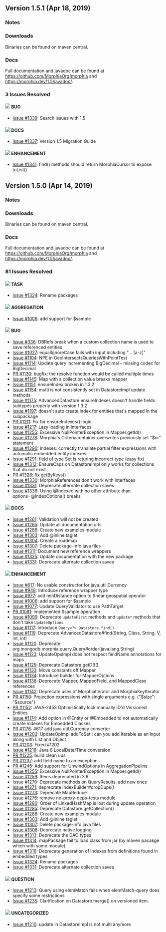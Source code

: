 ## Version 1.5.1 (Apr 18, 2019)

### Notes

### Downloads
Binaries can be found on maven central.

### Docs
Full documentation and javadoc can be found at https://github.com/MorphiaOrg/morphia and https://morphia.dev/1.5/javadoc/.

### 3 Issues Resolved
#### ![](https://placehold.it/15/fc2929/000000?text=+) BUG
* [Issue #1339](https://github.com/MorphiaOrg/morphia/issues/1339): Search issues with 1.5

#### ![](https://placehold.it/15/fbca04/000000?text=+) DOCS
* [Issue #1337](https://github.com/MorphiaOrg/morphia/issues/1337): Version 1.5 Migration Guide

#### ![](https://placehold.it/15/84b6eb/000000?text=+) ENHANCEMENT
* [Issue #1341](https://github.com/MorphiaOrg/morphia/issues/1341): find() methods should return MorphiaCursor to expose toList()


## Version 1.5.0 (Apr 14, 2019)

### Notes

### Downloads
Binaries can be found on maven central.

### Docs
Full documentation and javadoc can be found at https://github.com/MorphiaOrg/morphia and https://morphia.dev/1.5/javadoc/.

### 81 Issues Resolved
#### ![](https://placehold.it/15/dde580/000000?text=+) TASK
* [Issue #1324](https://github.com/MorphiaOrg/morphia/issues/1324): Rename packages

#### ![](https://placehold.it/15/fef2c0/000000?text=+) AGGREGATION
* [Issue #1006](https://github.com/MorphiaOrg/morphia/issues/1006): add support for $sample

#### ![](https://placehold.it/15/fc2929/000000?text=+) BUG
* [Issue #336](https://github.com/MorphiaOrg/morphia/issues/336): DBRefs break when a custom collection name is used to save referenced entities
* [Issue #1027](https://github.com/MorphiaOrg/morphia/issues/1027): equalIgnoreCase fails with input including "... [a-z]"
* [Issue #1104](https://github.com/MorphiaOrg/morphia/issues/1104): NPE in GeoIntersectsQueriesWithPointTest
* [Issue #1114](https://github.com/MorphiaOrg/morphia/issues/1114): Update query incrementing BigDecimal - missing codec for BigDecimal
* [PR #1130](https://github.com/MorphiaOrg/morphia/pull/1130): bugfix: the resolve function would be called multiple times
* [Issue #1145](https://github.com/MorphiaOrg/morphia/issues/1145): Map with a collection value breaks mapper
* [Issue #1151](https://github.com/MorphiaOrg/morphia/issues/1151): ensureIndex broken in 1.3.2
* [Issue #1154](https://github.com/MorphiaOrg/morphia/issues/1154): multi is not consistently set in DatastoreImpl update methods
* [Issue #1175](https://github.com/MorphiaOrg/morphia/issues/1175): AdvancedDatastore.ensureIndexes doesn't handle fields subtypes properly with version 1.3.2
* [Issue #1197](https://github.com/MorphiaOrg/morphia/issues/1197): doesn't auto create index for entities that's mapped in the subpackage
* [PR #1211](https://github.com/MorphiaOrg/morphia/pull/1211): Fix for ensureIndexes() logic
* [Issue #1217](https://github.com/MorphiaOrg/morphia/issues/1217): Lazy loading in interfaces
* [Issue #1255](https://github.com/MorphiaOrg/morphia/issues/1255): Excessive NullPointerException in Mapper.getId()
* [Issue #1278](https://github.com/MorphiaOrg/morphia/issues/1278): Morphia's Criteriacontainer overwrites previously set "$or" statement
* [Issue #1290](https://github.com/MorphiaOrg/morphia/issues/1290): Indexes: correctly translate partial filter expressions with automatic embedded entity indexes
* [Issue #1291](https://github.com/MorphiaOrg/morphia/issues/1291): field of type Set is returing incorrect type (easy fix)
* [Issue #1312](https://github.com/MorphiaOrg/morphia/issues/1312): EnsureCaps on DatastoreImpl only works for collections that do not exist
* [PR #1328](https://github.com/MorphiaOrg/morphia/pull/1328): fix getByKeys()
* [Issue #1330](https://github.com/MorphiaOrg/morphia/issues/1330): MorphiaReferences don't work with interfaces
* [Issue #1331](https://github.com/MorphiaOrg/morphia/issues/1331): Deprecate alternate collection saves
* [Issue #1336](https://github.com/MorphiaOrg/morphia/issues/1336): Using @Indexed with no other attribute than options=@IndexOptions() breaks

#### ![](https://placehold.it/15/fbca04/000000?text=+) DOCS
* [Issue #1261](https://github.com/MorphiaOrg/morphia/issues/1261): Validation will not be created
* [Issue #1265](https://github.com/MorphiaOrg/morphia/issues/1265): Update all documentation urls
* [Issue #1286](https://github.com/MorphiaOrg/morphia/issues/1286): Create new examples module
* [Issue #1303](https://github.com/MorphiaOrg/morphia/issues/1303): Add @inline taglet
* [Issue #1304](https://github.com/MorphiaOrg/morphia/issues/1304): Create a roadmap
* [Issue #1307](https://github.com/MorphiaOrg/morphia/issues/1307): Delete package-info.java files
* [Issue #1311](https://github.com/MorphiaOrg/morphia/issues/1311): Document new reference wrappers
* [Issue #1325](https://github.com/MorphiaOrg/morphia/issues/1325):  Update documentation with the new package
* [Issue #1331](https://github.com/MorphiaOrg/morphia/issues/1331): Deprecate alternate collection saves

#### ![](https://placehold.it/15/84b6eb/000000?text=+) ENHANCEMENT
* [Issue #617](https://github.com/MorphiaOrg/morphia/issues/617): No usable constructor for java.util.Currency
* [Issue #948](https://github.com/MorphiaOrg/morphia/issues/948): Introduce reference wrapper type 
* [Issue #977](https://github.com/MorphiaOrg/morphia/issues/977): add minDistance option to $near geospatial operator
* [Issue #1006](https://github.com/MorphiaOrg/morphia/issues/1006): add support for $sample
* [Issue #1077](https://github.com/MorphiaOrg/morphia/issues/1077): Update QueryValidator to use PathTarget
* [PR #1081](https://github.com/MorphiaOrg/morphia/pull/1081): implemented $sample operation
* [Issue #1099](https://github.com/MorphiaOrg/morphia/issues/1099): Deprecate `updateFirst` methods and `update*` methods that don't take `UpdateOptions`
* [Issue #1117](https://github.com/MorphiaOrg/morphia/issues/1117): Introduce `Query<?> Datastore.find()`
* [Issue #1119](https://github.com/MorphiaOrg/morphia/issues/1119): Deprecate AdvancedDatastore#find(String, Class, String, V, int, int)
* [Issue #1120](https://github.com/MorphiaOrg/morphia/issues/1120): Deprecate org.mongodb.morphia.query.Query#order(java.lang.String)
* [Issue #1123](https://github.com/MorphiaOrg/morphia/issues/1123): UpdateOpsImpl does not respect fieldName annotations for maps
* [Issue #1125](https://github.com/MorphiaOrg/morphia/issues/1125): Deprecate Datastore.getDB()
* [Issue #1133](https://github.com/MorphiaOrg/morphia/issues/1133): Move constants off Mapper
* [Issue #1134](https://github.com/MorphiaOrg/morphia/issues/1134): Introduce builder for MapperOptions
* [Issue #1136](https://github.com/MorphiaOrg/morphia/issues/1136): Deprecate Mapper, MappedField, and MappedClass references
* [Issue #1142](https://github.com/MorphiaOrg/morphia/issues/1142): Deprecate uses of MorphiaIterator and MorphiaKeyIterator
* [PR #1150](https://github.com/MorphiaOrg/morphia/pull/1150): Projection expressions with single arguments e.g. {"$size": "$source"}
* [PR #1152](https://github.com/MorphiaOrg/morphia/pull/1152): JAVA-2453 Optimistically lock manually ID'd Versioned Entities
* [Issue #1174](https://github.com/MorphiaOrg/morphia/issues/1174): Add option in @Entity or @Embedded to not automatically create indexes for Embedded Classes
* [PR #1176](https://github.com/MorphiaOrg/morphia/pull/1176): #617 add java.util.Currency converter
* [Issue #1202](https://github.com/MorphiaOrg/morphia/issues/1202): UpdateOpImpl addToSet : can you add Iterable as an input along with List and Object 
* [PR #1203](https://github.com/MorphiaOrg/morphia/pull/1203): Fixed #1202
* [Issue #1218](https://github.com/MorphiaOrg/morphia/issues/1218): Java 8 LocalDate/Time conversion
* [PR #1225](https://github.com/MorphiaOrg/morphia/pull/1225): build clean ups
* [PR #1237](https://github.com/MorphiaOrg/morphia/pull/1237): add field name to an exception
* [PR #1245](https://github.com/MorphiaOrg/morphia/pull/1245):  Add support for UnwindOptions in AggregationPipeline
* [Issue #1255](https://github.com/MorphiaOrg/morphia/issues/1255): Excessive NullPointerException in Mapper.getId()
* [Issue #1259](https://github.com/MorphiaOrg/morphia/issues/1259): Items deprecated in 3.6
* [Issue #1270](https://github.com/MorphiaOrg/morphia/issues/1270): Deprecate methods on QueryResults.  add new ones
* [Issue #1271](https://github.com/MorphiaOrg/morphia/issues/1271): deprecrate IndexBuilder#dropDups()
* [Issue #1273](https://github.com/MorphiaOrg/morphia/issues/1273): Deprecate MapReduce
* [Issue #1276](https://github.com/MorphiaOrg/morphia/issues/1276): remove no-proxy-deps-tests module
* [Issue #1280](https://github.com/MorphiaOrg/morphia/issues/1280): Order of LinkedHashMap is lost during update operation
* [Issue #1285](https://github.com/MorphiaOrg/morphia/issues/1285): Deprecate Datastore.getCollection()
* [Issue #1286](https://github.com/MorphiaOrg/morphia/issues/1286): Create new examples module
* [Issue #1303](https://github.com/MorphiaOrg/morphia/issues/1303): Add @inline taglet
* [Issue #1307](https://github.com/MorphiaOrg/morphia/issues/1307): Delete package-info.java files
* [Issue #1308](https://github.com/MorphiaOrg/morphia/issues/1308): Deprecate native logging
* [Issue #1313](https://github.com/MorphiaOrg/morphia/issues/1313): Deprecate the DAO types
* [Issue #1314](https://github.com/MorphiaOrg/morphia/issues/1314): mapPackage fail to load class from jar (by maven pacakge which with some module)
* [Issue #1316](https://github.com/MorphiaOrg/morphia/issues/1316): Deprecate generation of indexes from definitions found in embedded types
* [Issue #1324](https://github.com/MorphiaOrg/morphia/issues/1324): Rename packages
* [Issue #1331](https://github.com/MorphiaOrg/morphia/issues/1331): Deprecate alternate collection saves

#### ![](https://placehold.it/15/cc317c/000000?text=+) QUESTION
* [Issue #1213](https://github.com/MorphiaOrg/morphia/issues/1213): Query using elemMatch fails when elemMatch-query does specify some restrictions
* [Issue #1235](https://github.com/MorphiaOrg/morphia/issues/1235): Clarification on Datastore.merge() on versioned item.

#### ![](https://placehold.it/15/null/000000?text=+) UNCATEGORIZED
* [Issue #1210](https://github.com/MorphiaOrg/morphia/issues/1210): update in DatastoreImpl is not multi anymore

